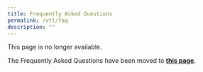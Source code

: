 ```yaml
---
title: Frequently Asked Questions
permalink: /vtl/faq
description: ""
---
```

This page is no longer available. 

The Frequently Asked Questions have been moved to **[this page](/faq)**.